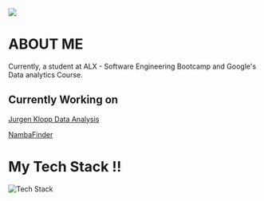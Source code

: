 <img align="center" src="https://www.codewars.com/users/Jillo86/badges/small" />


# ABOUT ME
Currently, a student at ALX - Software Engineering Bootcamp and Google's Data analytics Course.


## Currently Working on
<a href ="https://github.com/Jamal-Jillo/jurgen_klopp_data_analysis.git">Jurgen Klopp Data Analysis</a>


<a href="https://github.com/Jamal-Jillo/NambaFinder">NambaFinder</a>
# My Tech Stack !!
<img src="https://skillicons.dev/icons?i=c,html,css,python,javascript,git&perline=5" alt="Tech Stack" /> 
